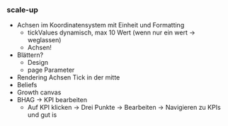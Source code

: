 
### scale-up
- Achsen im Koordinatensystem mit Einheit und Formatting
	- tickValues dynamisch, max 10 Wert (wenn nur ein wert -> weglassen)
	- Achsen!
- Blättern?
	- Design
	- page Parameter
- Rendering Achsen Tick in der mitte
- Beliefs
- Growth canvas
- BHAG -> KPI bearbeiten
	- Auf KPI klicken -> Drei Punkte -> Bearbeiten -> Navigieren zu KPIs und gut is
